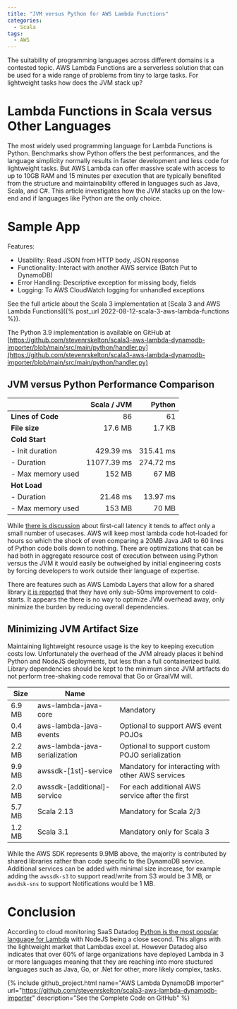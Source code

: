```yaml
---
title: "JVM versus Python for AWS Lambda Functions"
categories:
  - Scala
tags:
  - AWS
---
```

The suitability of programming languages across different domains is a contested topic.  AWS Lambda Functions are a serverless solution that can be used for a wide range of problems from tiny to large tasks.  For lightweight tasks how does the JVM stack up?

# Lambda Functions in Scala versus Other Languages

The most widely used programming language for Lambda Functions is Python.  Benchmarks show Python offers the best performances, and the language simplicity normally results in faster development and less code for lightweight tasks.  But AWS Lambda can offer massive scale with access to up to 10GB RAM and 15 minutes per execution that are typically benefited from the structure and maintainability offered in languages such as Java, Scala, and C#.  This article investigates how the JVM stacks up on the low-end and if languages like Python are the only choice.

# Sample App

Features:
- Usability: Read JSON from HTTP body, JSON response
- Functionality: Interact with another AWS service (Batch Put to DynamoDB)
- Error Handling: Descriptive exception for missing body, fields
- Logging: To AWS CloudWatch logging for unhandled exceptions

See the full article about the Scala 3 implementation at
[Scala 3 and AWS Lambda Functions]({% post_url 2022-08-12-scala-3-aws-lambda-functions %}).

The Python 3.9 implementation is available on GitHub at
[https://github.com/stevenrskelton/scala3-aws-lambda-dynamodb-importer/blob/main/src/main/python/handler.py](https://github.com/stevenrskelton/scala3-aws-lambda-dynamodb-importer/blob/main/src/main/python/handler.py)

## JVM versus Python Performance Comparison

|                           | Scala / JVM | Python    |
|---------------------------|------------:|----------:|
| **Lines of Code**         | 86          | 61        |
| **File size**             | 17.6 MB     | 1.7 KB    |
| **Cold Start**            |             |           |
| - Init duration           | 429.39 ms   | 315.41 ms |
| - Duration                | 11077.39 ms | 274.72 ms |
| - Max memory used         | 152 MB      | 67 MB     |
| **Hot Load**              |             |           |
| - Duration                | 21.48 ms    | 13.97 ms  |
| - Max memory used         | 153 MB      | 70 MB     |


While [there is discussion](https://mikhail.io/serverless/coldstarts/aws/languages/) about first-call latency it tends to affect only a small number of usecases.  AWS will keep most lambda code hot-loaded for hours so which the shock of even comparing a 20MB Java JAR to 60 lines of Python code boils down to nothing.  There are optimizations that can be had both in aggregate resource cost of execution between using Python versus the JVM it would easily be outweighed by initial engineering costs by forcing developers to work outside their language of expertise.

There are features such as AWS Lambda Layers that allow for a shared library [it is reported](https://www.simform.com/blog/lambda-cold-starts/) that they have only sub-50ms improvement to cold-starts.  It appears the there is no way to optimize JVM overhead away, only minimize the burden by reducing overall dependencies.

## Minimizing JVM Artifact Size

Maintaining lightweight resource usage is the key to keeping execution costs low.  Unfortunately the overhead of the JVM already places it behind Python and NodeJS deployments, but less than a full containerized build. Library dependencies should be kept to the minimum since JVM artifacts do not perform tree-shaking code removal that Go or GraalVM will.

| Size | Name                        |                                                  |
|------|-----------------------------|--------------------------------------------------|
|6.9 MB|aws-lambda-java-core         |Mandatory                                         |
|0.4 MB|aws-lambda-java-events       |Optional to support AWS event POJOs               |
|2.2 MB|aws-lambda-java-serialization|Optional to support custom POJO serialization     |
|9.9 MB|awssdk-[1st]-service         |Mandatory for interacting with other AWS services |
|2.0 MB|awssdk-[additional]-service  |For each additional AWS service after the first   |
|5.7 MB|Scala 2.13                   |Mandatory for Scala 2/3                           |
|1.2 MB|Scala 3.1                    |Mandatory only for Scala 3                        |

While the AWS SDK represents 9.9MB above, the majority is contributed by shared libraries rather than code specific to the DynamoDB service.  Additional services can be added with minimal size increase, for example adding the `awssdk-s3` to support read/write from S3 would be 3 MB, or `awsdsk-sns` to support Notifications would be 1 MB.

# Conclusion

According to cloud monitoring SaaS Datadog [Python is the most popular language for Lambda](https://www.datadoghq.com/state-of-serverless/) with NodeJS being a close second.  This aligns with the lightweight market that Lambdas excel at. However Datadog also indicates that over 60% of large organizations have deployed Lambda in 3 or more languages meaning that they are reaching into more stuctured languages such as Java, Go, or .Net for other, more likely complex, tasks.


{% 
  include github_project.html 
  name="AWS Lambda DynamoDB importer"
  url="https://github.com/stevenrskelton/scala3-aws-lambda-dynamodb-importer"
  description="See the Complete Code on GitHub"
%}
